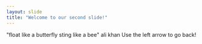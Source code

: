 ```yaml
---
layout: slide
title: "Welcome to our second slide!"
---
```

"float like a butterfly sting like a bee" ali khan
Use the left arrow to go back!
